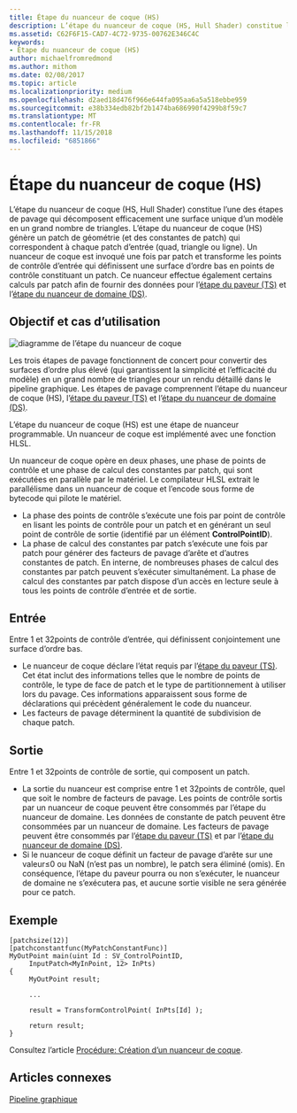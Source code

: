 ```yaml
---
title: Étape du nuanceur de coque (HS)
description: L’étape du nuanceur de coque (HS, Hull Shader) constitue l’une des étapes de pavage qui décomposent efficacement une surface unique d’un modèle en un grand nombre de triangles.
ms.assetid: C62F6F15-CAD7-4C72-9735-00762E346C4C
keywords:
- Étape du nuanceur de coque (HS)
author: michaelfromredmond
ms.author: mithom
ms.date: 02/08/2017
ms.topic: article
ms.localizationpriority: medium
ms.openlocfilehash: d2aed18d476f966e644fa095aa6a5a518ebbe959
ms.sourcegitcommit: e38b334edb82bf2b1474ba686990f4299b8f59c7
ms.translationtype: MT
ms.contentlocale: fr-FR
ms.lasthandoff: 11/15/2018
ms.locfileid: "6851866"
---
```

# <a name="hull-shader-hs-stage"></a>Étape du nuanceur de coque (HS)


L’étape du nuanceur de coque (HS, Hull Shader) constitue l’une des étapes de pavage qui décomposent efficacement une surface unique d’un modèle en un grand nombre de triangles. L’étape du nuanceur de coque (HS) génère un patch de géométrie (et des constantes de patch) qui correspondent à chaque patch d’entrée (quad, triangle ou ligne). Un nuanceur de coque est invoqué une fois par patch et transforme les points de contrôle d’entrée qui définissent une surface d’ordre bas en points de contrôle constituant un patch. Ce nuanceur effectue également certains calculs par patch afin de fournir des données pour l’[étape du paveur (TS)](tessellator-stage--ts-.md) et l’[étape du nuanceur de domaine (DS)](domain-shader-stage--ds-.md).

## <a name="span-idpurposeandusesspanspan-idpurposeandusesspanspan-idpurposeandusesspanpurpose-and-uses"></a><span id="Purpose_and_uses"></span><span id="purpose_and_uses"></span><span id="PURPOSE_AND_USES"></span>Objectif et cas d’utilisation


![diagramme de l’étape du nuanceur de coque](images/d3d11-hull-shader.png)

Les trois étapes de pavage fonctionnent de concert pour convertir des surfaces d’ordre plus élevé (qui garantissent la simplicité et l’efficacité du modèle) en un grand nombre de triangles pour un rendu détaillé dans le pipeline graphique. Les étapes de pavage comprennent l’étape du nuanceur de coque (HS), l’[étape du paveur (TS)](tessellator-stage--ts-.md) et l’[étape du nuanceur de domaine (DS)](domain-shader-stage--ds-.md).

L’étape du nuanceur de coque (HS) est une étape de nuanceur programmable. Un nuanceur de coque est implémenté avec une fonction HLSL.

Un nuanceur de coque opère en deux phases, une phase de points de contrôle et une phase de calcul des constantes par patch, qui sont exécutées en parallèle par le matériel. Le compilateur HLSL extrait le parallélisme dans un nuanceur de coque et l’encode sous forme de bytecode qui pilote le matériel.

-   La phase des points de contrôle s’exécute une fois par point de contrôle en lisant les points de contrôle pour un patch et en générant un seul point de contrôle de sortie (identifié par un élément **ControlPointID**).
-   La phase de calcul des constantes par patch s’exécute une fois par patch pour générer des facteurs de pavage d’arête et d’autres constantes de patch. En interne, de nombreuses phases de calcul des constantes par patch peuvent s’exécuter simultanément. La phase de calcul des constantes par patch dispose d’un accès en lecture seule à tous les points de contrôle d’entrée et de sortie.

## <a name="span-idinputspanspan-idinputspanspan-idinputspaninput"></a><span id="Input"></span><span id="input"></span><span id="INPUT"></span>Entrée


Entre 1 et 32points de contrôle d’entrée, qui définissent conjointement une surface d’ordre bas.

-   Le nuanceur de coque déclare l’état requis par l’[étape du paveur (TS)](tessellator-stage--ts-.md). Cet état inclut des informations telles que le nombre de points de contrôle, le type de face de patch et le type de partitionnement à utiliser lors du pavage. Ces informations apparaissent sous forme de déclarations qui précèdent généralement le code du nuanceur.
-   Les facteurs de pavage déterminent la quantité de subdivision de chaque patch.

## <a name="span-idoutputspanspan-idoutputspanspan-idoutputspanoutput"></a><span id="Output"></span><span id="output"></span><span id="OUTPUT"></span>Sortie


Entre 1 et 32points de contrôle de sortie, qui composent un patch.

-   La sortie du nuanceur est comprise entre 1 et 32points de contrôle, quel que soit le nombre de facteurs de pavage. Les points de contrôle sortis par un nuanceur de coque peuvent être consommés par l’étape du nuanceur de domaine. Les données de constante de patch peuvent être consommées par un nuanceur de domaine. Les facteurs de pavage peuvent être consommés par l’[étape du paveur (TS)](tessellator-stage--ts-.md) et par l’[étape du nuanceur de domaine (DS)](domain-shader-stage--ds-.md).
-   Si le nuanceur de coque définit un facteur de pavage d’arête sur une valeur≤0 ou NaN (n’est pas un nombre), le patch sera éliminé (omis). En conséquence, l’étape du paveur pourra ou non s’exécuter, le nuanceur de domaine ne s’exécutera pas, et aucune sortie visible ne sera générée pour ce patch.

## <a name="span-idexamplespanspan-idexamplespanspan-idexamplespanexample"></a><span id="Example"></span><span id="example"></span><span id="EXAMPLE"></span>Exemple


```
[patchsize(12)]
[patchconstantfunc(MyPatchConstantFunc)]
MyOutPoint main(uint Id : SV_ControlPointID,
     InputPatch<MyInPoint, 12> InPts)
{
     MyOutPoint result;
     
     ...
     
     result = TransformControlPoint( InPts[Id] );

     return result;
}
```

Consultez l’article [Procédure: Création d’un nuanceur de coque](https://msdn.microsoft.com/library/windows/desktop/ff476338).

## <a name="span-idrelated-topicsspanrelated-topics"></a><span id="related-topics"></span>Articles connexes


[Pipeline graphique](graphics-pipeline.md)

 

 




